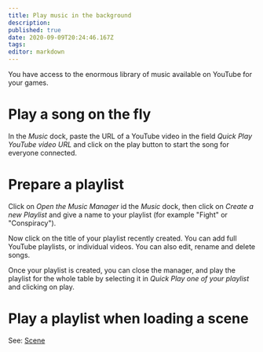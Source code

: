 ```yaml
---
title: Play music in the background
description: 
published: true
date: 2020-09-09T20:24:46.167Z
tags: 
editor: markdown
---
```


You have access to the enormous library of music available on YouTube for your games.

# Play a song on the fly
In the *Music* dock, paste the URL of a YouTube video in the field *Quick Play YouTube video URL* and click on the play button to start the song for everyone connected.

# Prepare a playlist
Click on *Open the Music Manager* id the *Music* dock, then click on *Create a new Playlist* and give a name to your playlist (for example "Fight" or "Conspiracy").

Now click on the title of your playlist recently created. You can add full YouTube playlists, or individual videos. You can also edit, rename and delete songs.

Once your playlist is created, you can close the manager, and play the playlist for the whole table by selecting it in *Quick Play one of your playlist* and clicking on play.

# Play a playlist when loading a scene
See: [Scene](/en/advanced/scene#play-when-loading)